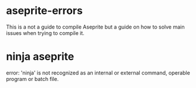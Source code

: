 # aseprite-errors
This is a not a guide to compile Aseprite but a guide on how to solve main issues when trying to compile it.

# ninja aseprite
error: 'ninja' is not recognized as an internal or external command, operable program or batch file.
